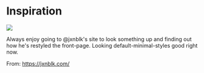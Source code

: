 # Inspiration

![](https://db-feed.s3.amazonaws.com/legacy/Screen_Shot_2018_11_30_at_1_21_14_PM-1543602257939.png)

Always enjoy going to @jxnblk's site to look something up and finding out how he's restyled the front-page. Looking default-minimal-styles good right now.

From: https://jxnblk.com/